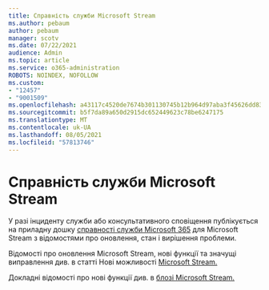 ```yaml
---
title: Справність служби Microsoft Stream
ms.author: pebaum
author: pebaum
manager: scotv
ms.date: 07/22/2021
audience: Admin
ms.topic: article
ms.service: o365-administration
ROBOTS: NOINDEX, NOFOLLOW
ms.custom:
- "12457"
- "9001509"
ms.openlocfilehash: a43117c4520de7674b301130745b12b964d97aba3f45626dd83517f8cbae592d
ms.sourcegitcommit: b5f7da89a650d2915dc652449623c78be6247175
ms.translationtype: MT
ms.contentlocale: uk-UA
ms.lasthandoff: 08/05/2021
ms.locfileid: "57813746"
---
```

# <a name="microsoft-stream-service-health"></a>Справність служби Microsoft Stream

У разі інциденту служби або консультативного сповіщення публікується на приладну дошку [справності служби Microsoft 365](https://admin.microsoft.com/AdminPortal/Home#/servicehealth) для Microsoft Stream з відомостями про оновлення, стан і вирішення проблеми.

Відомості про оновлення Microsoft Stream, нові функції та значущі виправлення див. в статті Нові можливості [Microsoft Stream.](https://aka.ms/StreamNew)

Докладні відомості про нові функції див. в [блозі Microsoft Stream.](https://aka.ms/StreamBlog)

